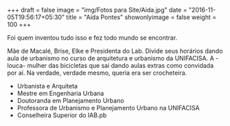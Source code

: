 +++
draft = false
image = "img/Fotos para Site/Aida.jpg"
date = "2016-11-05T19:56:17+05:30"
title = "Aída Pontes"
showonlyimage = false
weight = 100
+++

Foi quem inventou tudo isso e fez todo mundo se encontrar.
<!--more-->

Mãe de Macalé, Brise, Elke e Presidenta do Lab. Divide seus horários dando aula de urbanismo no curso de arquitetura e urbanismo da UNIFACISA. A -louca- mulher das bicicletas que sai dando aulas extras como convidada por aí. Na verdade, verdade mesmo, queria era ser crocheteira.


* Urbanista e Arquiteta
* Mestre em Engenharia Urbana
* Doutoranda em Planejamento Urbano
* Professora de Urbanismo e Planejamento Urbano na UNIFACISA
* Conselheira Superior do IAB.pb
